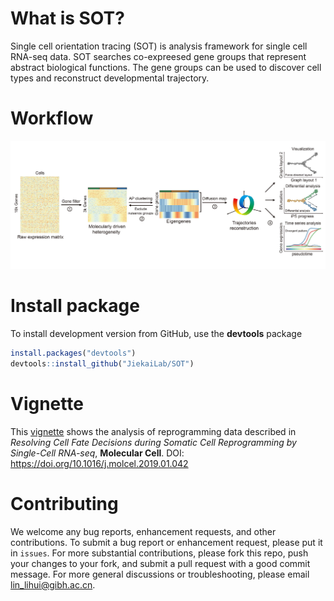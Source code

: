 # What is SOT?
Single cell orientation tracing (SOT) is analysis framework for single cell RNA-seq data. SOT searches co-expreesed gene groups that represent abstract biological functions. The gene groups can be used to discover cell types and reconstruct developmental trajectory. <br>

# Workflow
![workflow](./README_files/workflow.png)

# Install package
To install development version from GitHub, use the __devtools__ package
```R
install.packages("devtools")
devtools::install_github("JiekaiLab/SOT")
```
# Vignette
This [vignette](https://charliex210.github.io/docs/sot-vignette.html) shows the analysis of reprogramming data described in _Resolving Cell Fate Decisions during Somatic Cell Reprogramming by Single-Cell RNA-seq_, __Molecular Cell__. DOI: https://doi.org/10.1016/j.molcel.2019.01.042

# Contributing
We welcome any bug reports, enhancement requests, and other contributions. To submit a bug report or enhancement request, please put it in `issues`. For more substantial contributions, please fork this repo, push your changes to your fork, and submit a pull request with a good commit message. For more general discussions or troubleshooting, please email <lin_lihui@gibh.ac.cn>.
